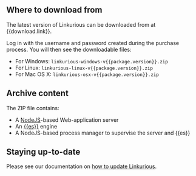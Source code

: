 ## Where to download from

The latest version of Linkurious can be downloaded from at {{download.link}}.

Log in with the username and password created during the purchase process.
You will then see the downloadable files:
 - For Windows: `linkurious-windows-v{{package.version}}.zip`
 - For Linux: `linkurious-linux-v{{package.version}}.zip`
 - For Mac OS X: `linkurious-osx-v{{package.version}}.zip`

## Archive content

The ZIP file contains:
 - A [NodeJS](https://nodejs.org)-based Web-application server
 - An [{{es}}]({{es.product.link}}) engine
 - A NodeJS-based process manager to supervise the server and {{es}}

## Staying up-to-date

Please see our documentation on [how to update Linkurious](/updating).

